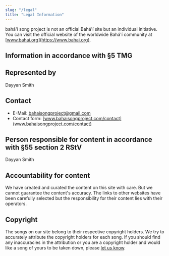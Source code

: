 ```yaml
---
slug: "/legal"
title: "Legal Information"
---
```

bahá'í song project is not an official Bahá'í site but an individual initiative. You can visit the official website of the worldwide Bahá'í community at [www.bahai.org](https://www.bahai.org).

## Information in accordance with §5 TMG

## Represented by

Dayyan Smith

## Contact

*   E-Mail: bahaisongproject@gmail.com
*   Contact form: [www.bahaisongproject.com/contact](www.bahaisongproject.com/contact)

## Person responsible for content in accordance with §55 section 2 RStV

Dayyan Smith


## Accountability for content

We have created and curated the content on this site with care. But we cannot guarantee the content's accuracy. The links to other websites have been carefully selected but the responsibility for their content lies with their operators.

## Copyright

The songs on our site belong to their respective copyright holders. We try to accurately attribute the copyright holders for each song. If you should find any inaccuracies in the attribution or you are a copyright holder and would like a song of yours to be taken down, please [let us know](https://www.bahaisongproject.com/contact).